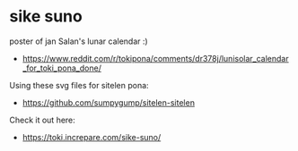 # sike suno
 poster of jan Salan's lunar calendar :)

* https://www.reddit.com/r/tokipona/comments/dr378j/lunisolar_calendar_for_toki_pona_done/

Using these svg files for sitelen pona:

* https://github.com/sumpygump/sitelen-sitelen

Check it out here:
* https://toki.increpare.com/sike-suno/
